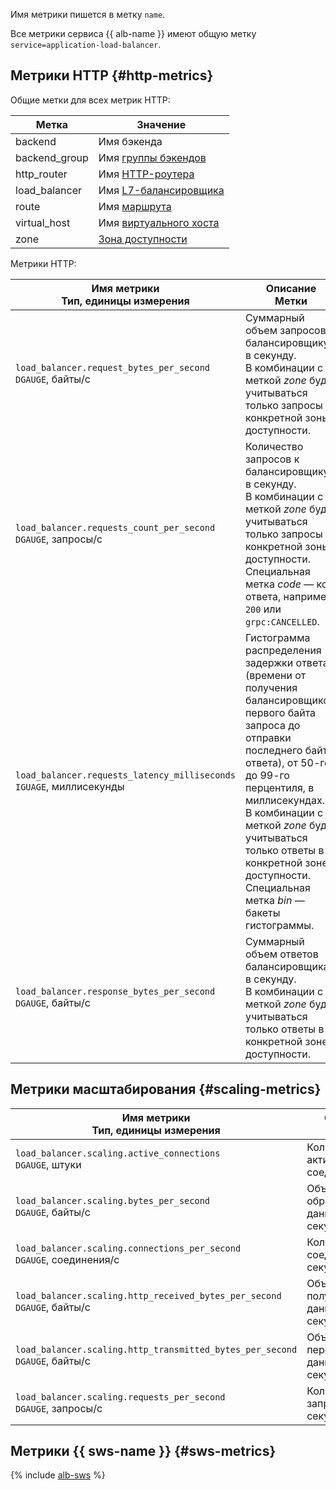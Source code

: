 Имя метрики пишется в метку `name`.

Все метрики сервиса {{ alb-name }} имеют общую метку `service=application-load-balancer`.

## Метрики HTTP {#http-metrics}

Общие метки для всех метрик HTTP:

| Метка | Значение |
| --- | --- |
| backend | Имя бэкенда |
| backend_group | Имя [группы бэкендов](../../../application-load-balancer/concepts/backend-group.md) |
| http_router | Имя [HTTP-роутера](../../../application-load-balancer/concepts/http-router.md) |
| load_balancer | Имя [L7-балансировщика](../../../application-load-balancer/concepts/application-load-balancer.md) |
| route | Имя [маршрута](../../../application-load-balancer/concepts/http-router.md#routes) |
| virtual_host | Имя [виртуального хоста](../../../application-load-balancer/concepts/http-router.md#virtual-host) |
| zone | [Зона доступности](../../../overview/concepts/geo-scope.md) |

Метрики HTTP:

| Имя метрики<br>Тип, единицы измерения | Описание<br>Метки |
| --- | --- |
| `load_balancer.request_bytes_per_second`<br>`DGAUGE`, байты/с | Суммарный объем запросов к балансировщику в секунду.<br>В комбинации с меткой *zone* будут учитываться только запросы из конкретной зоны доступности. |
| `load_balancer.requests_count_per_second`<br>`DGAUGE`, запросы/с | Количество запросов к балансировщику в секунду.<br>В комбинации с меткой *zone* будут учитываться только запросы из конкретной зоны доступности.<br>Специальная метка *code* — код ответа, например `200` или `grpc:CANCELLED`. |
| `load_balancer.requests_latency_milliseconds`<br>`IGUAGE`, миллисекунды | Гистограмма распределения задержки ответа (времени от получения балансировщиком первого байта запроса до отправки последнего байта ответа), от 50-го до 99-го перцентиля, в миллисекундах.<br>В комбинации с меткой *zone* будут учитываться только ответы в конкретной зоне доступности.<br>Специальная метка *bin* — бакеты гистограммы. |
| `load_balancer.response_bytes_per_second`<br>`DGAUGE`, байты/с  | Суммарный объем ответов балансировщика в секунду.<br>В комбинации с меткой *zone* будут учитываться только ответы в конкретной зоне доступности. |

## Метрики масштабирования {#scaling-metrics}

| Имя метрики<br>Тип, единицы измерения | Описание<br>Метки |
| --- | --- |
| `load_balancer.scaling.active_connections`<br>`DGAUGE`, штуки | Количество активных соединений. |
| `load_balancer.scaling.bytes_per_second`<br>`DGAUGE`, байты/с | Объем обрабатываемых данных в секунду. |
| `load_balancer.scaling.connections_per_second`<br>`DGAUGE`, соединения/с | Количество соединений в секунду. |
| `load_balancer.scaling.http_received_bytes_per_second`<br>`DGAUGE`, байты/с | Объем получаемых данных в секунду. |
| `load_balancer.scaling.http_transmitted_bytes_per_second`<br>`DGAUGE`, байты/с | Объем передаваемых данных в секунду. |
| `load_balancer.scaling.requests_per_second`<br>`DGAUGE`, запросы/с | Количество запросов в секунду. |

## Метрики {{ sws-name }} {#sws-metrics}

{% include [alb-sws](alb-sws.md) %}